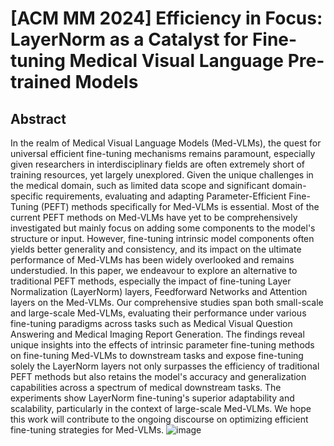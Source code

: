 # [ACM MM 2024] Efficiency in Focus: LayerNorm as a Catalyst for Fine-tuning Medical Visual Language Pre-trained Models

## Abstract 
In the realm of Medical Visual Language Models (Med-VLMs), the quest for universal efficient fine-tuning mechanisms remains paramount, especially given researchers in interdisciplinary fields are often extremely short of training resources, yet largely unexplored. Given the unique challenges in the medical domain, such as limited data scope and significant domain-specific requirements, evaluating and adapting Parameter-Efficient Fine-Tuning (PEFT) methods specifically for Med-VLMs is essential. Most of the current PEFT methods on Med-VLMs have yet to be comprehensively investigated but mainly focus on adding some components to the model's structure or input. However, fine-tuning intrinsic model components often yields better generality and consistency, and its impact on the ultimate performance of Med-VLMs has been widely overlooked and remains understudied. In this paper, we endeavour to explore an alternative to traditional PEFT methods, especially the impact of fine-tuning Layer Normalization (LayerNorm) layers, Feedforward Networks and Attention layers on the Med-VLMs. Our comprehensive studies span both small-scale and large-scale Med-VLMs, evaluating their performance under various fine-tuning paradigms across tasks such as Medical Visual Question Answering and Medical Imaging Report Generation. The findings reveal unique insights into the effects of intrinsic parameter fine-tuning methods on fine-tuning Med-VLMs to downstream tasks and expose fine-tuning solely the LayerNorm layers not only surpasses the efficiency of traditional PEFT methods but also retains the model's accuracy and generalization capabilities across a spectrum of medical downstream tasks. The experiments show LayerNorm fine-tuning's superior adaptability and scalability, particularly in the context of large-scale Med-VLMs. We hope this work will contribute to the ongoing discourse on optimizing efficient fine-tuning strategies for Med-VLMs. 
![image](https://github.com/user-attachments/assets/a652a62e-4b4d-4f71-94f7-f120d17fd106)
